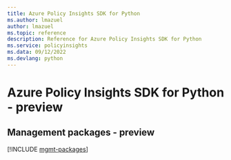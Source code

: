 ```yaml
---
title: Azure Policy Insights SDK for Python
ms.author: lmazuel
author: lmazuel
ms.topic: reference
description: Reference for Azure Policy Insights SDK for Python
ms.service: policyinsights
ms.data: 09/12/2022
ms.devlang: python
---
```

# Azure Policy Insights SDK for Python - preview

## Management packages - preview
[!INCLUDE [mgmt-packages](policy-insights-mgmt-index.md)]